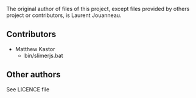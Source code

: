 
The original author of files of this project, except files provided
by others project or contributors, is Laurent Jouanneau.

## Contributors

* Matthew Kastor
    - bin/slimerjs.bat

## Other authors

See LICENCE file